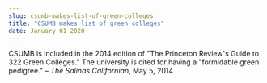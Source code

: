```yaml
---
slug: csumb-makes-list-of-green-colleges
title: "CSUMB makes list of green colleges"
date: January 01 2020
---
```


 
<p>
  CSUMB is included in the 2014 edition of "The Princeton Review's Guide to 322
  Green Colleges." The university is cited for having a "formidable green
  pedigree." – <em>The Salinas Californian</em>, May 5, 2014
</p>
 
